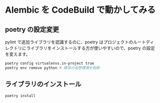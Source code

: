 # Alembic を CodeBuild で動かしてみる

## poetry の設定変更

pylint で追加ライブラリを認識するのに、poetry はプロジェクトのルートディレクトリにライブラリをインストールする方が使いやすいので、poetry の設定を変えます。

```bash
poetry config virtualenvs.in-project true
poetry env remove python # 既存の仮想環境を削除
```

## ライブラリのインストール

```bash
poetry install
```
